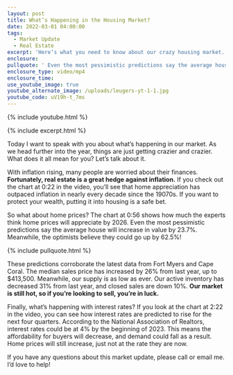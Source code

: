 ```yaml
---
layout: post
title: What’s Happening in the Housing Market?
date: 2022-03-01 04:00:00
tags:
  - Market Update
  - Real Estate
excerpt: 'Here’s what you need to know about our crazy housing market. '
enclosure:
pullquote: ' Even the most pessimistic predictions say the average house will appreciate 23.7% by 2026.'
enclosure_type: video/mp4
enclosure_time:
use_youtube_image: true
youtube_alternate_image: /uploads/leugers-yt-1-1.jpg
youtube_code: uV19h-t_7ms
---
```

{% include youtube.html %}

{% include excerpt.html %}

Today I want to speak with you about what’s happening in our market. As we head further into the year, things are just getting crazier and crazier. What does it all mean for you? Let’s talk about it.&nbsp;

With inflation rising, many people are worried about their finances. **Fortunately, real estate is a great hedge against inflation.** If you check out the chart at 0:22 in the video, you’ll see that home appreciation has outpaced inflation in nearly every decade since the 19070s. If you want to protect your wealth, putting it into housing is a safe bet.&nbsp;

So what about home prices? The chart at 0:56 shows how much the experts think home prices will appreciate by 2026. Even the most pessimistic predictions say the average house will increase in value by 23.7%. Meanwhile, the optimists believe they could go up by 62.5%\!

{% include pullquote.html %}

These predictions corroborate the latest data from Fort Myers and Cape Coral. The median sales price has increased by 26% from last year, up to $413,500. Meanwhile, our supply is as low as ever. Our active inventory has decreased 31% from last year, and closed sales are down 10%. **Our market is still hot, so if you’re looking to sell, you’re in luck.**

Finally, what’s happening with interest rates? If you look at the chart at 2:22 in the video, you can see how interest rates are predicted to rise for the next four quarters. According to the National Association of Realtors, interest rates could be at 4% by the beginning of 2023. This means the affordability for buyers will decrease, and demand could fall as a result. Home prices will still increase, just not at the rate they are now.&nbsp;

If you have any questions about this market update, please call or email me. I’d love to help\!&nbsp;&nbsp;
